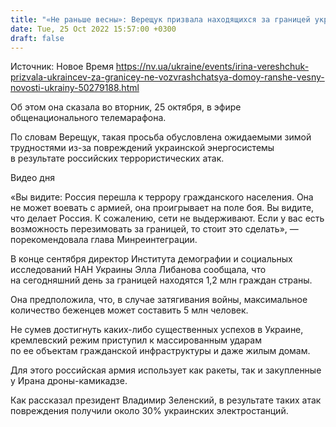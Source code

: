 ```yaml
---
title: "«Не раньше весны»: Верещук призвала находящихся за границей украинцев не спешить с возвращением"
date: Tue, 25 Oct 2022 15:57:00 +0300
draft: false
---
```

Источник: Новое Время https://nv.ua/ukraine/events/irina-vereshchuk-prizvala-ukraincev-za-granicey-ne-vozvrashchatsya-domoy-ranshe-vesny-novosti-ukrainy-50279188.html


Об этом она сказала во вторник, 25 октября, в эфире общенационального телемарафона.

По словам Верещук, такая просьба обусловлена ожидаемыми зимой трудностями из-за повреждений украинской энергосистемы в результате российских террористических атак.

 Видео дня   

«Вы видите: Россия перешла к террору гражданского населения. Она не может воевать с армией, она проигрывает на поле боя. Вы видите, что делает Россия. К сожалению, сети не выдерживают. Если у вас есть возможность перезимовать за границей, то стоит это сделать», — порекомендовала глава Минреинтеграции.



В конце сентября директор Института демографии и социальных исследований НАН Украины Элла Либанова сообщала, что на сегодняшний день за границей находятся 1,2 млн граждан страны.

Она предположила, что, в случае затягивания войны, максимальное количество беженцев может составить 5 млн человек.

Не сумев достигнуть каких-либо существенных успехов в Украине, кремлевский режим приступил к массированным ударам по ее объектам гражданской инфраструктуры и даже жилым домам.

Для этого российская армия использует как ракеты, так и закупленные у Ирана дроны-камикадзе.

Как рассказал президент Владимир Зеленский, в результате таких атак повреждения получили около 30% украинских электростанций.
